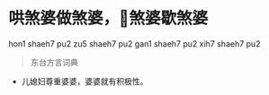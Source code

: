 # 哄煞婆做煞婆，𠵹煞婆歇煞婆
hon1 shaeh7 pu2 zu5 shaeh7 pu2 gan1 shaeh7 pu2 xih7 shaeh7 pu2
> 东台方言词典
- 儿媳妇尊重婆婆，婆婆就有积极性。
